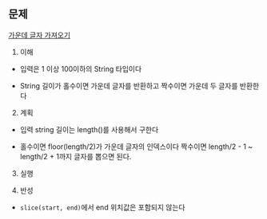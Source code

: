 ## 문제

[가운데 글자 가져오기](https://programmers.co.kr/learn/courses/30/lessons/12903)

1. 이해
  - 입력은 1 이상 100이하의 String 타입이다

  - String 길이가 홀수이면 가운데 글자를 반환하고 짝수이면 가운데 두 글자를
    반환한다

2. 계획
  - 입력 string 길이는 length()를 사용해서 구한다

  - 홀수이면 floor(length/2)가 가운데 글자의 인덱스이다
    짝수이면 length/2 - 1 ~ length/2 + 1까지 글자를 뽑으면 된다.

3. 실행

4. 반성
  - `slice(start, end)`에서 end 위치값은 포함되지 않는다
